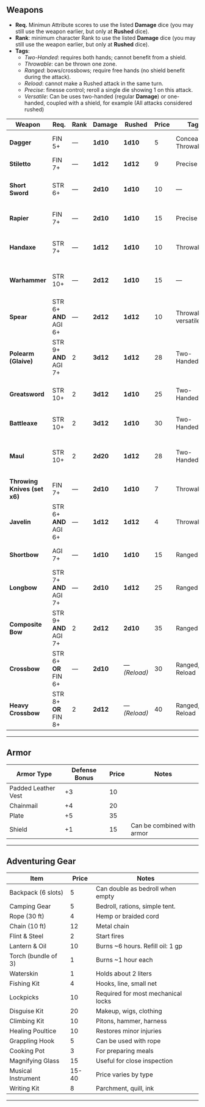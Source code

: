 ## Weapons

- **Req.** Minimun Attribute scores to use the listed **Damage** dice (you may still use the weapon earlier, but only at **Rushed** dice).
- **Rank**: minimum character Rank to use the listed **Damage** dice (you may still use the weapon earlier, but only at **Rushed** dice).
- **Tags**:
  - *Two-Handed*: requires both hands; cannot benefit from a shield.
  - *Throwable*: can be thrown one zone.
  - *Ranged*: bows/crossbows; require free hands (no shield benefit during the attack).
  - *Reload*: cannot make a Rushed attack in the same turn.
  - *Precise*: finesse control; reroll a single die showing 1 on this attack.
  - *Versatile*: Can be uses two-handed (regular **Damage**) or one-handed, coupled with a shield, for example (All attacks considered rushed)


| Weapon                      | Req.                    | Rank | Damage        | Rushed       | Price | Tags                              | Notes |
|----------------------------|-------------------------|------|---------------|--------------|-------|-----------------------------------|-------|
| **Dagger**                 | FIN 5+                  | —    | **1d10**      | **1d10**     | 5     | Concealable, Throwable            | Fast, reliable backup. |
| **Stiletto**               | FIN 7+                  | —    | **1d12**      | **1d12**     | 9     | Precise                           | FIN route to early d12. |
| **Short Sword**            | STR 6+                  | —    | **2d10**      | **1d10**     | 10    | —                                 | Works for either STR or FIN builds. |
| **Rapier**                 | FIN 7+                  | —    | **2d10**      | **1d10**     | 15    | Precise                           | Technique-focused duelist. |
| **Handaxe**                | STR 7+                  | —    | **1d12**      | **1d10**     | 10    | Throwable                         | Solid one-hander w/ throw option. |
| **Warhammer**              | STR 10+                 | —    | **2d12**      | **1d10**     | 15    | —                                 | Heavier single-hander for STR builds. |
| **Spear**                  | STR 6+ **AND** AGI 6+   | —    | **2d12**      | **1d12**     | 10    | Throwable, versatile              | Two-handed = Damage; w/ shield = Rushed |
| **Polearm (Glaive)**       | STR 9+ **AND** AGI 7+   | 2    | **3d12**      | **1d12**     | 28    | Two-Handed                        | Big reach weapon; gated to Rank 2. |
| **Greatsword**             | STR 10+                 | 2    | **3d12**      | **1d10**     | 25    | Two-Handed                        | Classic STR capstone at Rank 2. |
| **Battleaxe**              | STR 10+                 | 2    | **3d12**      | **1d10**     | 30    | Two-Handed                        | Heavier, pricier variant. |
| **Maul**                   | STR 10+                 | 2    | **2d20**      | **1d12**     | 28    | Two-Handed                        | Swingy high ceiling; Rank-gated. |
| **Throwing Knives (set x6)**| FIN 7+                 | —    | **2d10**      | **1d10**     | 7     | Throwable                         | Consumes 2 knives per attack. |
| **Javelin**                | STR 6+ **AND** AGI 6+   | —    | **1d12**      | **1d12**     | 4     | Throwable                         | One-handed thrower; melee usable. |
| **Shortbow**               | AGI 7+                  | —    | **1d10**      | **1d10**     | 15    | Ranged                            | Entry bow; agile builds shine. |
| **Longbow**                | STR 7+ **AND** AGI 7+   | —    | **2d10**      | **1d12**     | 25    | Ranged                            | Strong generalist ranged option. |
| **Composite Bow**          | STR 9+ **AND** AGI 7+   | 2    | **2d12**      | **2d10**     | 35    | Ranged                            | Maintains strong rushed fire at Rank 2. |
| **Crossbow**               | STR 6+ **OR** FIN 6+    | —    | **2d10**      | — *(Reload)* | 30    | Ranged, Reload                    | Easy to learn; no rushed attack. |
| **Heavy Crossbow**         | STR 8+ **OR** FIN 8+    | 2    | **2d12**      | — *(Reload)* | 40    | Ranged, Reload                    | High punch, Rank-gated. |


---

## Armor

| Armor Type          | Defense Bonus | Price  | Notes                      |
| ------------------- | ------------- | ------ | -------------------------- |
| Padded Leather Vest | +3            | 10 |                            |
| Chainmail           | +4            | 20 |                            |
| Plate               | +5            | 35 |                            |
| Shield              | +1            | 15 | Can be combined with armor |

---

## Adventuring Gear

| Item                | Price     | Notes                              |
| ------------------- | --------- | ---------------------------------- |
| Backpack (6 slots)  | 5         | Can double as bedroll when empty   |
| Camping Gear        | 5         | Bedroll, rations, simple tent.     |
| Rope (30 ft)        | 4         | Hemp or braided cord               |
| Chain (10 ft)       | 12        | Metal chain                        |
| Flint & Steel       | 2         | Start fires                        |
| Lantern & Oil       | 10       | Burns \~6 hours. Refill oil: 1 gp  |
| Torch (bundle of 3) | 1         | Burns \~1 hour each                |
| Waterskin           | 1         | Holds about 2 liters               |
| Fishing Kit         | 4         | Hooks, line, small net             |
| Lockpicks           | 10        | Required for most mechanical locks |
| Disguise Kit        | 20        | Makeup, wigs, clothing             |
| Climbing Kit        | 10        | Pitons, hammer, harness            |
| Healing Poultice    | 10        | Restores minor injuries            |
| Grappling Hook      | 5         | Can be used with rope              |
| Cooking Pot         | 3         | For preparing meals                |
| Magnifying Glass    | 15        | Useful for close inspection        |
| Musical Instrument  | 15-40     | Price varies by type               |
| Writing Kit         | 8         | Parchment, quill, ink              |

---
